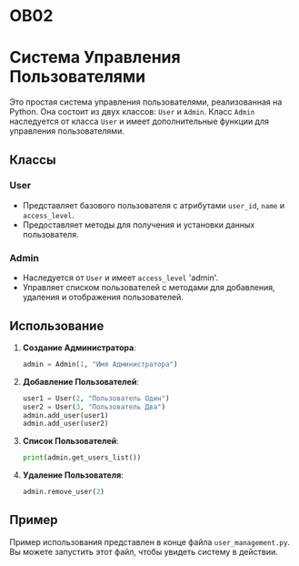 # ОВ02
 
# Система Управления Пользователями

Это простая система управления пользователями, реализованная на Python. Она состоит из двух классов: `User` и `Admin`. Класс `Admin` наследуется от класса `User` и имеет дополнительные функции для управления пользователями.

## Классы

### User
- Представляет базового пользователя с атрибутами `user_id`, `name` и `access_level`.
- Предоставляет методы для получения и установки данных пользователя.

### Admin
- Наследуется от `User` и имеет `access_level` 'admin'.
- Управляет списком пользователей с методами для добавления, удаления и отображения пользователей.

## Использование

1. **Создание Администратора**:

    ```python
    admin = Admin(1, "Имя Администратора")
    ```

2. **Добавление Пользователей**:

    ```python
    user1 = User(2, "Пользователь Один")
    user2 = User(3, "Пользователь Два")
    admin.add_user(user1)
    admin.add_user(user2)
    ```

3. **Список Пользователей**:

    ```python
    print(admin.get_users_list())
    ```

4. **Удаление Пользователя**:

    ```python
    admin.remove_user(2)
    ```

## Пример

Пример использования представлен в конце файла `user_management.py`. Вы можете запустить этот файл, чтобы увидеть систему в действии.
